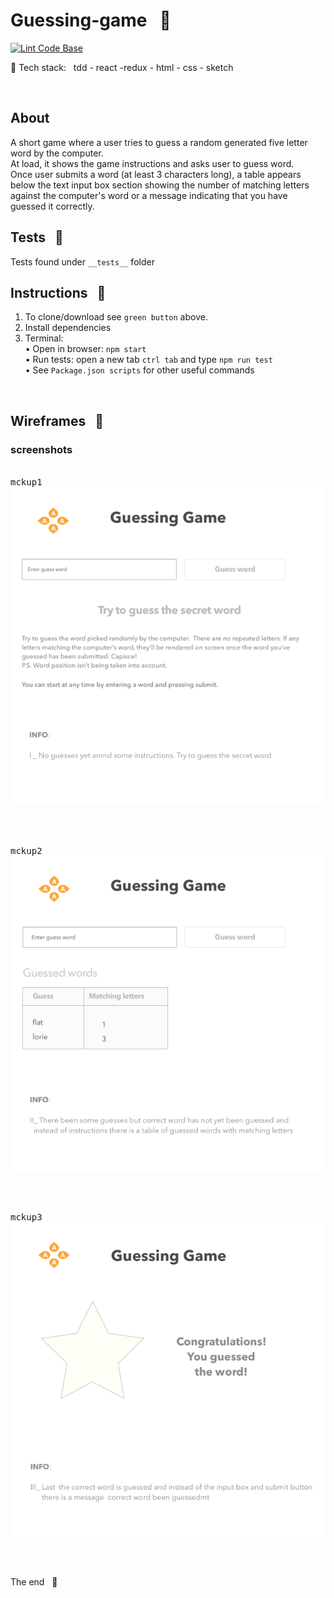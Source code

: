 # Guessing-game &nbsp; :name_badge: 

[![Lint Code Base](https://github.com/stefan22/guessing-game/actions/workflows/lintall.yml/badge.svg)](https://github.com/stefan22/guessing-game/actions/workflows/lintall.yml)

:baggage_claim: Tech stack: &nbsp; tdd - react -redux - html - css - sketch

<br/>

## About

A short game where a user tries to guess a random generated five letter word
by the computer.  
At load, it shows the game instructions and asks user to guess word.  
Once user submits a word (at least 3 characters long), a table appears
below the text input box section showing the number of matching letters against
the computer's word or a message indicating that you have guessed it correctly.

## Tests &nbsp; :traffic_light:

Tests found under `__tests__` folder

## Instructions &nbsp; :pill:

1. To clone/download see `green button` above.
2. Install dependencies
3. Terminal:  
   • Open in browser: `npm start`  
   • Run tests: open a new tab `ctrl tab` and type `npm run test`  
   • See `Package.json scripts` for other useful commands

<br />

## Wireframes &nbsp; :triangular_ruler:

### screenshots

<br />
<kbd>mckup1</kbd>
<br />
<img src='screenshots/mck1.png'>

<br /><br />

<kbd>mckup2</kbd>
<br />
<img src='screenshots/mck2.png'>

<br /><br />

<kbd>mckup3</kbd>
<br />
<img src='screenshots/mck3.png'>

<br /><br />

The end &nbsp; :100:
